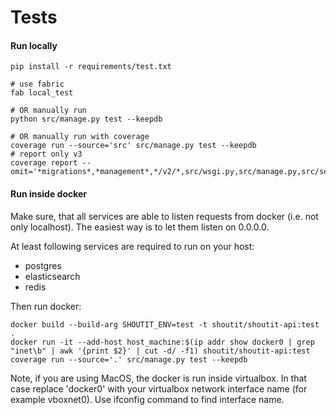 Tests
=====

#### Run locally

    pip install -r requirements/test.txt

    # use fabric
    fab local_test

    # OR manually run
    python src/manage.py test --keepdb

    # OR manually run with coverage
    coverage run --source='src' src/manage.py test --keepdb
    # report only v3
    coverage report --omit='*migrations*,*management*,*/v2/*,src/wsgi.py,src/manage.py,src/settings*,src/shoutit/settings*'

#### Run inside docker

Make sure, that all services are able to listen requests from docker (i.e. not only localhost). The easiest way is to let them listen on 0.0.0.0.

At least following services are required to run on your host:

- postgres
- elasticsearch
- redis

Then run docker:

    docker build --build-arg SHOUTIT_ENV=test -t shoutit/shoutit-api:test .
    docker run -it --add-host host_machine:$(ip addr show docker0 | grep "inet\b" | awk '{print $2}' | cut -d/ -f1) shoutit/shoutit-api:test coverage run --source='.' src/manage.py test --keepdb

Note, if you are using MacOS, the docker is run inside virtualbox. In that case replace 'docker0' with your virtualbox network interface name (for example vboxnet0). Use ifconfig command to find interface name.
